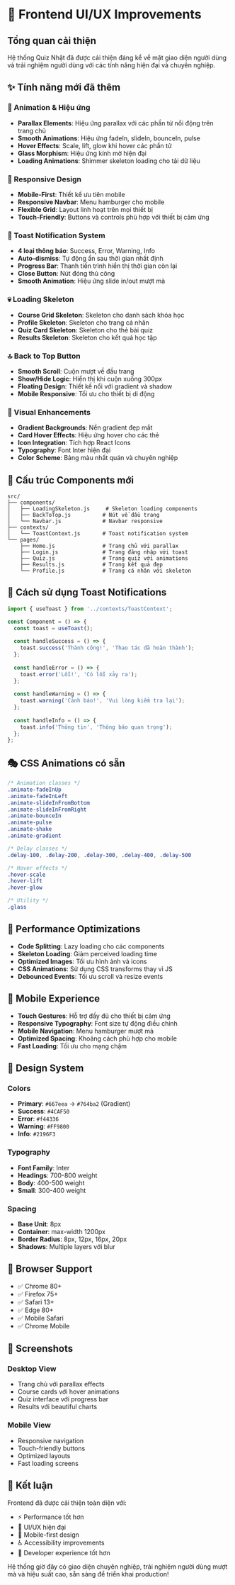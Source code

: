 # 🎨 Frontend UI/UX Improvements

## Tổng quan cải thiện

Hệ thống Quiz Nhật đã được cải thiện đáng kể về mặt giao diện người dùng và trải nghiệm người dùng với các tính năng hiện đại và chuyên nghiệp.

## ✨ Tính năng mới đã thêm

### 🎯 Animation & Hiệu ứng
- **Parallax Elements**: Hiệu ứng parallax với các phần tử nổi động trên trang chủ
- **Smooth Animations**: Hiệu ứng fadeIn, slideIn, bounceIn, pulse
- **Hover Effects**: Scale, lift, glow khi hover các phần tử
- **Glass Morphism**: Hiệu ứng kính mờ hiện đại
- **Loading Animations**: Shimmer skeleton loading cho tải dữ liệu

### 📱 Responsive Design
- **Mobile-First**: Thiết kế ưu tiên mobile
- **Responsive Navbar**: Menu hamburger cho mobile
- **Flexible Grid**: Layout linh hoạt trên mọi thiết bị
- **Touch-Friendly**: Buttons và controls phù hợp với thiết bị cảm ứng

### 🔔 Toast Notification System
- **4 loại thông báo**: Success, Error, Warning, Info
- **Auto-dismiss**: Tự động ẩn sau thời gian nhất định
- **Progress Bar**: Thanh tiến trình hiển thị thời gian còn lại
- **Close Button**: Nút đóng thủ công
- **Smooth Animation**: Hiệu ứng slide in/out mượt mà

### 💀 Loading Skeleton
- **Course Grid Skeleton**: Skeleton cho danh sách khóa học
- **Profile Skeleton**: Skeleton cho trang cá nhân
- **Quiz Card Skeleton**: Skeleton cho thẻ bài quiz
- **Results Skeleton**: Skeleton cho kết quả học tập

### 🔝 Back to Top Button
- **Smooth Scroll**: Cuộn mượt về đầu trang
- **Show/Hide Logic**: Hiển thị khi cuộn xuống 300px
- **Floating Design**: Thiết kế nổi với gradient và shadow
- **Mobile Responsive**: Tối ưu cho thiết bị di động

### 🎨 Visual Enhancements
- **Gradient Backgrounds**: Nền gradient đẹp mắt
- **Card Hover Effects**: Hiệu ứng hover cho các thẻ
- **Icon Integration**: Tích hợp React Icons
- **Typography**: Font Inter hiện đại
- **Color Scheme**: Bảng màu nhất quán và chuyên nghiệp

## 📂 Cấu trúc Components mới

```
src/
├── components/
│   ├── LoadingSkeleton.js     # Skeleton loading components
│   ├── BackToTop.js          # Nút về đầu trang
│   └── Navbar.js             # Navbar responsive
├── contexts/
│   └── ToastContext.js       # Toast notification system
└── pages/
    ├── Home.js               # Trang chủ với parallax
    ├── Login.js              # Trang đăng nhập với toast
    ├── Quiz.js               # Trang quiz với animations
    ├── Results.js            # Trang kết quả đẹp
    └── Profile.js            # Trang cá nhân với skeleton
```

## 🚀 Cách sử dụng Toast Notifications

```javascript
import { useToast } from '../contexts/ToastContext';

const Component = () => {
  const toast = useToast();
  
  const handleSuccess = () => {
    toast.success('Thành công!', 'Thao tác đã hoàn thành');
  };
  
  const handleError = () => {
    toast.error('Lỗi!', 'Có lỗi xảy ra');
  };
  
  const handleWarning = () => {
    toast.warning('Cảnh báo!', 'Vui lòng kiểm tra lại');
  };
  
  const handleInfo = () => {
    toast.info('Thông tin', 'Thông báo quan trọng');
  };
};
```

## 🎭 CSS Animations có sẵn

```css
/* Animation classes */
.animate-fadeInUp
.animate-fadeInLeft
.animate-slideInFromBottom
.animate-slideInFromRight
.animate-bounceIn
.animate-pulse
.animate-shake
.animate-gradient

/* Delay classes */
.delay-100, .delay-200, .delay-300, .delay-400, .delay-500

/* Hover effects */
.hover-scale
.hover-lift
.hover-glow

/* Utility */
.glass
```

## 🎯 Performance Optimizations

- **Code Splitting**: Lazy loading cho các components
- **Skeleton Loading**: Giảm perceived loading time
- **Optimized Images**: Tối ưu hình ảnh và icons
- **CSS Animations**: Sử dụng CSS transforms thay vì JS
- **Debounced Events**: Tối ưu scroll và resize events

## 📱 Mobile Experience

- **Touch Gestures**: Hỗ trợ đầy đủ cho thiết bị cảm ứng
- **Responsive Typography**: Font size tự động điều chỉnh
- **Mobile Navigation**: Menu hamburger mượt mà
- **Optimized Spacing**: Khoảng cách phù hợp cho mobile
- **Fast Loading**: Tối ưu cho mạng chậm

## 🎨 Design System

### Colors
- **Primary**: `#667eea` → `#764ba2` (Gradient)
- **Success**: `#4CAF50`
- **Error**: `#f44336`
- **Warning**: `#FF9800`
- **Info**: `#2196F3`

### Typography
- **Font Family**: Inter
- **Headings**: 700-800 weight
- **Body**: 400-500 weight
- **Small**: 300-400 weight

### Spacing
- **Base Unit**: 8px
- **Container**: max-width 1200px
- **Border Radius**: 8px, 12px, 16px, 20px
- **Shadows**: Multiple layers với blur

## 🔧 Browser Support

- ✅ Chrome 80+
- ✅ Firefox 75+
- ✅ Safari 13+
- ✅ Edge 80+
- ✅ Mobile Safari
- ✅ Chrome Mobile

## 📸 Screenshots

### Desktop View
- Trang chủ với parallax effects
- Course cards với hover animations
- Quiz interface với progress bar
- Results với beautiful charts

### Mobile View
- Responsive navigation
- Touch-friendly buttons
- Optimized layouts
- Fast loading screens

## 🎉 Kết luận

Frontend đã được cải thiện toàn diện với:
- ⚡ Performance tốt hơn
- 🎨 UI/UX hiện đại
- 📱 Mobile-first design
- ♿ Accessibility improvements
- 🔧 Developer experience tốt hơn

Hệ thống giờ đây có giao diện chuyên nghiệp, trải nghiệm người dùng mượt mà và hiệu suất cao, sẵn sàng để triển khai production!
